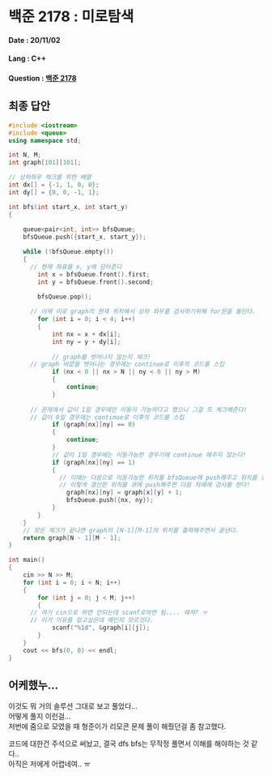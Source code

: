 # 백준 2178 : 미로탐색

#### Date : 20/11/02

#### Lang : C++ 

#### Question : [백준 2178](https://www.acmicpc.net/problem/2178)


## 최종 답안

```C++
#include <iostream>
#include <queue>
using namespace std;

int N, M;
int graph[101][101];

// 상하좌우 체크를 위한 배열
int dx[] = {-1, 1, 0, 0};
int dy[] = {0, 0, -1, 1};

int bfs(int start_x, int start_y)
{
  
    queue<pair<int, int>> bfsQueue;
    bfsQueue.push({start_x, start_y});

    while (!bfsQueue.empty())
    {
      // 현재 좌표를 x, y에 담아준다
        int x = bfsQueue.front().first;
        int y = bfsQueue.front().second;
      
        bfsQueue.pop();

      // 이제 미로 graph의 현재 위치에서 상하 좌우를 검사하기위해 for문을 돌린다.
        for (int i = 0; i < 4; i++)
        {
            int nx = x + dx[i];
            int ny = y + dy[i];
          
			// graph를 벗어나지 않는지 체크!
      // graph 바깥을 벗어나는 경우에는 continue로 이후의 코드를 스킵
            if (nx < 0 || nx > N || ny < 0 || ny > M)
            {
                continue;
            }
          
      // 문제에서 값이 1일 경우에만 이동이 가능하다고 했으니 그걸 또 체크해준다!
      // 값이 0일 경우에는 continue로 이후의 코드를 스킵
            if (graph[nx][ny] == 0)
            {
                continue;
            }
			// 값이 1일 경우에는 이동가능한 경우기에 continue 해주지 않는다!
            if (graph[nx][ny] == 1)
            {
              // 이때는 다음으로 이동가능한 위치를 bfsQueue에 push해주고 위치를 갱신해준다,
              // 이렇게 갱신한 위치를 큐에 push해주면 다음 차례에 검사를 한다!
                graph[nx][ny] = graph[x][y] + 1;
                bfsQueue.push({nx, ny});
            }
        }
    }
  	// 모든 체크가 끝나면 graph의 [N-1][M-1]의 위치를 출력해주면서 끝낸다.
    return graph[N - 1][M - 1];
}

int main()
{
    cin >> N >> M;
    for (int i = 0; i < N; i++)
    {
        for (int j = 0; j < M; j++)
        {
      // 여기 cin으로 하면 안되는데 scanf로하면 됨.... 왜져? ㅠ
      // 이거 이유를 알고싶은데 왜인지 모르것다.
			scanf("%1d", &graph[i][j]);
        }
    }
    cout << bfs(0, 0) << endl;
}

```

## 어케했누...
이것도 뭐 거의 솔루션 그대로 보고 풀었다...  
어떻게 풀지 이런걸...  
저번에 줌으로 모였을 때 형준이가  리모콘 문제 풀이 해줬던걸 좀 참고했다.  

코드에 대한건 주석으로 써놨고, 결국 dfs bfs는 무작정 풀면서 이해를 해야하는 것 같다..  
아직은 저에게 어렵네여.. ㅠ  